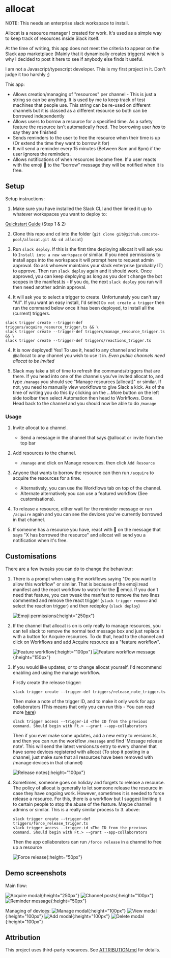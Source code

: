 # allocat

NOTE: This needs an enterprise slack workspace to install.

Allocat is a resource manager I created for work. It's used as a simple
way to keep track of resources inside Slack itself.

At the time of writing, this app does not meet the criteria to appear
on the Slack app marketplace (Mainly that it dynamically creates triggers)
which is why I decided to post it here to see if anybody else finds it useful.

I am not a Javascript/typescript developer. This is my first project in it.
Don't judge it too harshly ;)

This app:

- Allows creation/managing of "resources" per channel - This is just a string
  so can be anything. It is used by me to keep track of test machines that
  people use. This string can be re-used on different channels but it is
  classed as a different resource so both can be borrowed independently
- Allows users to borrow a resource for a specified time.
  As a safety feature the resource isn't automatically freed. The
  borrowing user _has_ to say they are finished
- Sends reminders to the user to free the resource when their time is up
  (Or extend the time they want to borrow it for)
- It will send a reminder every 15 minutes (Between 8am and 8pm) if the
  user ignores the reminders.
- Allows notifications of when resources become free.
  If a user reacts with the emoji :eyes: to the "borrow" message
  they will be notified when it is free.

## Setup

Setup instructions:

1. Make sure you have installed the Slack CLI and then linked it up to whatever
   workspaces you want to deploy to:

[Quickstart Guide](https://api.slack.com/automation/quickstart) (Step 1 & 2)

2. Clone this repo and cd into the folder (`git clone git@github.com:ste-pool/allocat.git && cd allocat`)

3. Run `slack deploy`. If this is the first time deploying allocat it will
   ask you to `Install into a new workspace` or similar. If you need permissions
   to install apps into the workspace it will prompt here to request admin approval.
   Go ask whoever maintains your slack enterprise (probably IT) to approve. Then
   run `slack deploy` again and it should work. Once approved, you can keep deploying
   as long as you don't change the bot scopes in the manifest.ts - If you do, the next
   `slack deploy` you run will then need another admin approval.

4. It will ask you to select a trigger to create. Unfortunately you can't say "All".
   If you want an easy install, I'd select `Do not create a trigger` then run the command
   below once it has been deployed, to install all the (current) triggers.

```
slack trigger create --trigger-def triggers/acquire_resource_trigger.ts && \
slack trigger create --trigger-def triggers/manage_resource_trigger.ts && \
slack trigger create --trigger-def triggers/reactions_trigger.ts
```

4. It is now deployed! Yes! To use it, head to any channel and invite @allocat to any
   channel you wish to use it in. _Even public channels need allocat to be invited_

5. Slack may take a bit of time to refresh the commands/triggers that are there.
   If you head into one of the channels you've invited allocat to, and type `/manage` you
   should see "Manage resources [allocat]" or similar. If not, you need to manually
   view workflows to give Slack a kick. As of the time of writing you do this by clicking on
   the ...More button on the left side toolbar then select Automation then head to Workflows.
   Done. Head back to the channel and you should now be able to do `/manage`

### Usage

1. Invite allocat to a channel.

   - Send a message in the channel that says @allocat or invite from the top bar

2. Add resources to the channel.

   - `/manage` and click on Manage resources. then click `Add Resource`

3. Anyone that wants to borrow the resource can then run `/acquire` to acquire the
   resources for a time.

   - Alternatively, you can use the Workflows tab on top of the channel.
   - Alternate alternatively you can use a featured workflow (See customisations).

4. To release a resource, either wait for the reminder message or run `/acquire`
   again and you can see the devices you've currently borrowed in that channel.

5. If someone has a resource you have, react with :eyes: on the message that says
   "X has borrowed the resource" and allocat will send you a notification when it's free.

## Customisations

There are a few tweaks you can do to change the behaviour:

1. There is a prompt when using the workflows saying "Do you want to allow this workflow" or similar.
   That is because of the emoji:read manifest and the react workflow to watch for the :eyes: emoji.
   If you don't need that feature, you can tweak the manifest to remove the two lines commented and
   remove the react trigger (`slack trigger remove` and select the reaction trigger) and then
   redeploy (`slack deploy`)

   ![Emoji permissions](demo_screenshots/review_workflow_access.png){:height="250px"}

2. If the channel that allocat is on is only really to manage resources, you can tell slack
   to remove the normal text message box and just replace it with a button for Acquire resources.
   To do that, head to the channel and click on Workflows and add Acquire resource as a "feature workflow".

   ![Feature workflow](demo_screenshots/featured_workflow.png){:height="100px"}
   ![Feature workflow message](demo_screenshots/featured_workflow_message.png){:height="150px"}

3. If you would like updates, or to change allocat yourself, I'd recommend enabling
   and using the manage workflow.

   Firstly create the release trigger:

   ```
   slack trigger create --trigger-def triggers/release_note_trigger.ts
   ```

   Then make a note of the trigger ID, and to make it only work for app collaborators
   (This means that only you can run this - You can read more [here](https://api.slack.com/automation/triggers/manage#manage))

   ```
   slack trigger access --trigger-id <The ID from the previous command. Should begin with Ft.> --grant --app-collaborators
   ```

   Then if you ever make some updates, add a new entry to versions.ts, and then you can run
   the workflow `/message` and find 'Message release note'. This will send the latest versions.ts entry
   to every channel that have some devices registered with allocat (To stop it posting in a channel,
   just make sure that all resources have been removed with /manage devices in that channel)

   ![Release notes](demo_screenshots/message_release_notes.png){:height="100px"}

4. Sometimes, someone goes on holiday and forgets to release a resource. The policy of allocat
   is generally to let someone release the resource in case they have ongoing work. However,
   sometimes it is needed to force release a resource. For this, there is a workflow but I suggest
   limiting it to certain people to stop the abuse of the feature. Maybe channel admins or similar.
   This is a really similar process to 3. above:

   ```
   slack trigger create --trigger-def triggers/force_release_trigger.ts
   slack trigger access --trigger-id <The ID from the previous command. Should begin with Ft.> --grant --app-collaborators
   ```

   Then the app collaborators can run `/force release` in a channel to free up a resource

   ![Force release](demo_screenshots/force_release.png){:height="50px"}

## Demo screenshots

Main flow:

![Acquire modal](demo_screenshots/acquire_main.png){:height="250px"}
![Channel posts](demo_screenshots/channel_posts.png){:height="100px"}
![Reminder message](demo_screenshots/reminder.png){:height="50px"}

Managing of devices:
![Manage modal](demo_screenshots/manage_main.png){:height="100px"}
![View modal](demo_screenshots/view_main.png){:height="100px"}
![Add modal](demo_screenshots/add_error.png){:height="100px"}
![Delete modal](demo_screenshots/delete_main.png){:height="100px"}

## Attribution

This project uses third-party resources. See [ATTRIBUTION.md](./ATTRIBUTION.md) for details.
